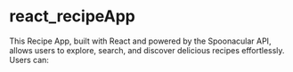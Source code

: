 # react_recipeApp
This Recipe App, built with React and powered by the Spoonacular API, allows users to explore, search, and discover delicious recipes effortlessly. Users can:
